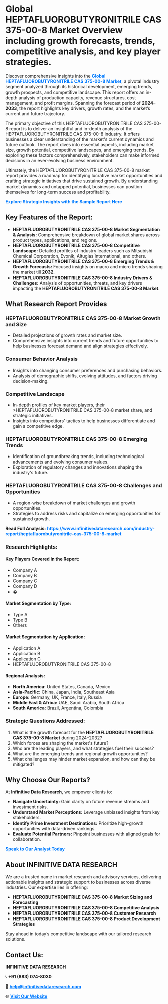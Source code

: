 <h1>Global HEPTAFLUOROBUTYRONITRILE CAS 375-00-8 Market Overview including growth forecasts, trends, competitive analysis, and key player strategies.</h1>
<p>
Discover comprehensive insights into the 
<a href="https://www.infinitivedataresearch.com/industry-report/heptafluorobutyronitrile-cas-375-00-8-market" rel="dofollow" style="color: #007BFF; text-decoration: none;"><strong>Global HEPTAFLUOROBUTYRONITRILE CAS 375-00-8 Market</strong></a>, a pivotal industry segment analyzed through its historical development, emerging trends, growth prospects, and competitive landscape. This report offers an in-depth analysis of production capacity, revenue structures, cost management, and profit margins. Spanning the forecast period of <strong>2024–2033</strong>, the report highlights key drivers, growth rates, and the market’s current and future trajectory.
</p>
<p>
The primary objective of this HEPTAFLUOROBUTYRONITRILE CAS 375-00-8 report is to deliver an insightful and in-depth analysis of the HEPTAFLUOROBUTYRONITRILE CAS 375-00-8 industry. It offers businesses a clear understanding of the market's current dynamics and future outlook. The report dives into essential aspects, including market size, growth potential, competitive landscapes, and emerging trends. By exploring these factors comprehensively, stakeholders can make informed decisions in an ever-evolving business environment.
</p>
<p>
Ultimately, the HEPTAFLUOROBUTYRONITRILE CAS 375-00-8 market report provides a roadmap for identifying lucrative market opportunities and crafting strategic initiatives that drive sustained growth. By understanding market dynamics and untapped potential, businesses can position themselves for long-term success and profitability.
</p>
<p>
<a href="https://www.infinitivedataresearch.com/request-sample/reportId=110520" style="color: #007BFF; text-decoration: none;"><strong>Explore Strategic Insights with the Sample Report Here</strong></a>
</p>

<h2>Key Features of the Report:</h2>
<ul>
<li><strong>HEPTAFLUOROBUTYRONITRILE CAS 375-00-8 Market Segmentation & Analysis:</strong> Comprehensive breakdown of global market shares across product types, applications, and regions.</li>
<li><strong>HEPTAFLUOROBUTYRONITRILE CAS 375-00-8 Competitive Landscape:</strong> Detailed profiles of industry leaders such as Mitsubishi Chemical Corporation, Evonik, Altuglas International, and others.</li>
<li><strong>HEPTAFLUOROBUTYRONITRILE CAS 375-00-8 Emerging Trends & Growth Forecasts:</strong> Focused insights on macro and micro trends shaping the market till <strong>2032</strong>.</li>
<li><strong>HEPTAFLUOROBUTYRONITRILE CAS 375-00-8 Industry Drivers & Challenges:</strong> Analysis of opportunities, threats, and key drivers impacting the <strong>HEPTAFLUOROBUTYRONITRILE CAS 375-00-8 Market</strong>.</li>
</ul>

<h2>What Research Report Provides</h2>
<h3>HEPTAFLUOROBUTYRONITRILE CAS 375-00-8 Market Growth and Size</h3>
<ul>
<li>Detailed projections of growth rates and market size.</li>
<li>Comprehensive insights into current trends and future opportunities to help businesses forecast demand and align strategies effectively.</li>
</ul>

<h3>Consumer Behavior Analysis</h3>
<ul>
<li>Insights into changing consumer preferences and purchasing behaviors.</li>
<li>Analysis of demographic shifts, evolving attitudes, and factors driving decision-making.</li>
</ul>

<h3>Competitive Landscape</h3>
<ul>
<li>In-depth profiles of key market players, their >HEPTAFLUOROBUTYRONITRILE CAS 375-00-8 market share, and strategic initiatives.</li>
<li>Insights into competitors' tactics to help businesses differentiate and gain a competitive edge.</li>
</ul>

<h3>HEPTAFLUOROBUTYRONITRILE CAS 375-00-8 Emerging Trends</h3>
<ul>
<li>Identification of groundbreaking trends, including technological advancements and evolving consumer values.</li>
<li>Exploration of regulatory changes and innovations shaping the industry's future.</li>
</ul>

<h3>HEPTAFLUOROBUTYRONITRILE CAS 375-00-8 Challenges and Opportunities</h3>
<ul>
<li>A region-wise breakdown of market challenges and growth opportunities.</li>
<li>Strategies to address risks and capitalize on emerging opportunities for sustained growth.</li>
</ul>
<p><strong>Read Full Analysis:</strong> <a href="https://www.infinitivedataresearch.com/industry-report/heptafluorobutyronitrile-cas-375-00-8-market" rel="dofollow" style="color: #007BFF; text-decoration: none;"><strong>https://www.infinitivedataresearch.com/industry-report/heptafluorobutyronitrile-cas-375-00-8-market</strong></a></p>
<h3>Research Highlights:</h3>
<h4>Key Players Covered in the Report:</h4>
<ul><li>Company A</li><li>Company B</li><li>Company C</li><li>Company D</li><li>�</li></ul>
<h4>Market Segmentation by Type:</h4>
<ul><li>Type A</li><li>Type B</li><li>Others</li></ul>
<h4>Market Segmentation by Application:</h4>
<ul><li>Application A</li><li>Application B</li><li>Application C</li><li>HEPTAFLUOROBUTYRONITRILE CAS 375-00-8</li></ul>

<h4>Regional Analysis:</h4>
<ul>
<li><strong>North America:</strong> United States, Canada, Mexico</li>
<li><strong>Asia-Pacific:</strong> China, Japan, India, Southeast Asia</li>
<li><strong>Europe:</strong> Germany, UK, France, Italy, Russia</li>
<li><strong>Middle East & Africa:</strong> UAE, Saudi Arabia, South Africa</li>
<li><strong>South America:</strong> Brazil, Argentina, Colombia</li>
</ul>

<h3>Strategic Questions Addressed:</h3>
<ol>
<li>What is the growth forecast for the <strong>HEPTAFLUOROBUTYRONITRILE CAS 375-00-8 Market</strong> during 2024–2032?</li>
<li>Which forces are shaping the market's future?</li>
<li>Who are the leading players, and what strategies fuel their success?</li>
<li>What are the emerging trends and regional growth opportunities?</li>
<li>What challenges may hinder market expansion, and how can they be mitigated?</li>
</ol>

<h2>Why Choose Our Reports?</h2>
<p>At <strong>Infinitive Data Research</strong>, we empower clients to:</p>
<ul>
<li><strong>Navigate Uncertainty:</strong> Gain clarity on future revenue streams and investment risks.</li>
<li><strong>Understand Market Perceptions:</strong> Leverage unbiased insights from key stakeholders.</li>
<li><strong>Identify Prime Investment Destinations:</strong> Prioritize high-growth opportunities with data-driven rankings.</li>
<li><strong>Evaluate Potential Partners:</strong> Pinpoint businesses with aligned goals for collaboration.</li>
</ul>
<p><a href="https://www.infinitivedataresearch.com/industry-report/heptafluorobutyronitrile-cas-375-00-8-market" rel="dofollow" style="color: #007BFF; text-decoration: none;"><strong>Speak to Our Analyst Today</strong></a></p>

<h2>About INFINITIVE DATA RESEARCH</h2>
<p>We are a trusted name in market research and advisory services, delivering actionable insights and strategic support to businesses across diverse industries. Our expertise lies in offering:</p>
<ul>
<li><strong>HEPTAFLUOROBUTYRONITRILE CAS 375-00-8 Market Sizing and Forecasting</strong></li>
<li><strong>HEPTAFLUOROBUTYRONITRILE CAS 375-00-8 Competitive Analysis</strong></li>
<li><strong>HEPTAFLUOROBUTYRONITRILE CAS 375-00-8 Customer Research</strong></li>
<li><strong>HEPTAFLUOROBUTYRONITRILE CAS 375-00-8 Product Development Strategies</strong></li>
</ul>
<p>Stay ahead in today’s competitive landscape with our tailored research solutions.</p>

<h2>Contact Us:</h2>
<p><strong>INFINITIVE DATA RESEARCH</strong></p>
<p>📞 <strong>+91 (883) 074-8030</strong></p>
<p>📧 <strong><a href="mailto:help@infinitivedataresearch.com" style="color: #007BFF;">help@infinitivedataresearch.com</a></strong></p>
<p>🌐 <strong><a href="https://www.infinitivedataresearch.com" rel="dofollow" style="color: #007BFF;">Visit Our Website</a></strong></p>
